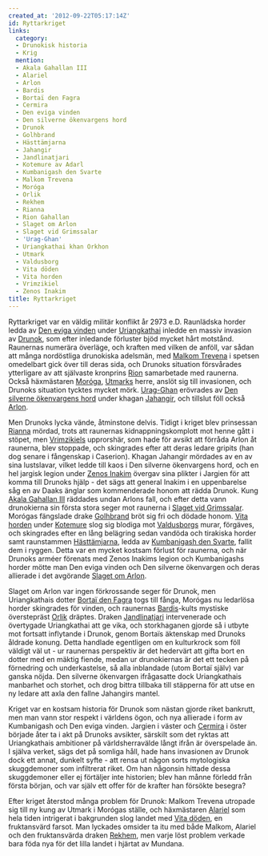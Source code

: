 ```yaml
---
created_at: '2012-09-22T05:17:14Z'
id: Ryttarkriget
links:
  category:
  - Drunokisk historia
  - Krig
  mention:
  - Akala Gahallan III
  - Alariel
  - Arlon
  - Bardis
  - Bortaï den Fagra
  - Cermira
  - Den eviga vinden
  - Den silverne ökenvargens hord
  - Drunok
  - Golhbrand
  - Hästtämjarna
  - Jahangir
  - Jandlinatjari
  - Kotemure av Adarl
  - Kumbanigash den Svarte
  - Malkom Trevena
  - Moróga
  - Orlik
  - Rekhem
  - Rianna
  - Rion Gahallan
  - Slaget om Arlon
  - Slaget vid Grimssalar
  - 'Urag-Ghan'
  - Uriangkathai khan Orkhon
  - Utmark
  - Valdusborg
  - Vita döden
  - Vita horden
  - Vrimzikiel
  - Zenos Inakim
title: Ryttarkriget
---
```


Ryttarkriget var en väldig militär konflikt år 2973 e.D. Raunlädska horder ledda av [Den eviga
vinden] under [Uriangkathai] inledde en massiv invasion av [Drunok], som efter inledande förluster
bjöd mycket hårt motstånd. Raunernas numerära överläge, och kraften med vilken de anföll, var sådan
att många nordöstliga drunokiska adelsmän, med [Malkom Trevena] i spetsen omedelbart gick över till
deras sida, och Drunoks situation försvårades ytterligare av att självaste kronprins [Rion]
samarbetade med raunerna. Också häxmästaren [Moróga], [Utmarks] herre, anslöt sig till invasionen,
och Drunoks situation tycktes mycket mörk. [Urag-Ghan] erövrades av [Den silverne ökenvargens hord]
under khagan [Jahangir], och tillslut föll också [Arlon].

Men Drunoks lycka vände, åtminstone delvis. Tidigt i kriget blev prinsessan [Rianna] mördad, trots
att raunernas kidnappningskomplott mot henne gått i stöpet, men [Vrimzikiels] upprorshär, som hade
för avsikt att förråda Arlon åt raunerna, blev stoppade, och skingrades efter att deras ledare
gripits (han dog senare i fångenskap i Caserion). Khagan Jahangir mördades av en av sina lustslavar,
vilket ledde till kaos i Den silverne ökenvargens hord, och en hel jargisk legion under [Zenos
Inakim] övergav sina plikter i Jargien för att komma till Drunoks hjälp - det sägs att general
Inakim i en uppenbarelse såg en av Daaks änglar som kommenderade honom att rädda Drunok. Kung [Akala
Gahallan III] räddades undan Arlons fall, och efter detta vann drunokierna sin första stora seger
mot raunerna i [Slaget vid Grimssalar]. Morógas fängslade drake [Golhbrand] bröt sig fri och dödade
honom. [Vita horden] under [Kotemure] slog sig blodiga mot [Valdusborgs] murar, förgäves, och
skingrades efter en lång belägring sedan vandöda och tirakiska horder samt raunstammen
[Hästtämjarna], ledda av [Kumbanigash den Svarte], fallit dem i ryggen. Detta var en mycket kostsam
förlust för raunerna, och när Drunoks arméer förenats med Zenos Inakims legion och Kumbanigashs
horder mötte man Den eviga vinden och Den silverne ökenvargen och deras allierade i det avgörande
[Slaget om Arlon].

Slaget om Arlon var ingen förkrossande seger för Drunok, men Uriangkathais dotter [Bortaï den Fagra]
togs till fånga, Morógas nu ledarlösa horder skingrades för vinden, och raunernas [Bardis]-kults
mystiske överstepräst [Orlik] dräptes. Draken [Jandlinatjari] intervenerade och övertygade
Uriangkathai att ge vika, och storkhaganen gjorde så i utbyte mot fortsatt inflytande i Drunok,
genom Bortaïs äktenskap med Drunoks åldrade konung. Detta handlade egentligen om en kulturkrock som
föll väldigt väl ut - ur raunernas perspektiv är det hedervärt att gifta bort en dotter med en
mäktig fiende, medan ur drunokiernas är det ett tecken på förnedring och underkastelse, så alla
inblandade (utom Bortaï själv) var ganska nöjda. Den silverne ökenvargen ifrågasatte dock
Uriangkathais manbarhet och storhet, och drog bittra tillbaka till stäpperna för att utse en ny
ledare att axla den fallne Jahangirs mantel.

Kriget var en kostsam historia för Drunok som nästan gjorde riket bankrutt, men man vann stor
respekt i världens ögon, och nya allierade i form av Kumbanigash och Den eviga vinden. Jargien i
väster och [Cermira] i öster började åter ta i akt på Drunoks avsikter, särskilt som det ryktas att
Uriangkathais ambitioner på världsherravälde långt ifrån är överspelade än. I själva verket, sägs
det på somliga håll, hade hans invasionen av Drunok dock ett annat, dunkelt syfte - att rensa ut
någon sorts mytologiska skuggdemoner som infiltrerat riket. Om han någonsin hittade dessa
skuggdemoner eller ej förtäljer inte historien; blev han månne förledd från första början, och var
själv ett offer för de krafter han försökte besegra?

Efter kriget återstod många problem för Drunok: Malkom Trevena utropade sig till ny kung av Utmark i
Morógas ställe, och häxmästaren [Alariel] som hela tiden intrigerat i bakgrunden slog landet med
[Vita döden], en fruktansvärd farsot. Man lyckades omsider ta itu med både Malkom, Alariel och den
fruktansvärda draken [Rekhem], men varje löst problem verkade bara föda nya för det lilla landet i
hjärtat av Mundana.

  [Den eviga vinden]: Den_eviga_vinden
  [Uriangkathai]: Uriangkathai_khan_Orkhon
  [Drunok]: Drunok
  [Malkom Trevena]: Malkom_Trevena
  [Rion]: Rion_Gahallan
  [Moróga]: Moróga
  [Utmarks]: Utmark
  [Urag-Ghan]: Urag-Ghan
  [Den silverne ökenvargens hord]: Den_silverne_ökenvargens_hord
  [Jahangir]: Jahangir
  [Arlon]: Arlon
  [Rianna]: Rianna
  [Vrimzikiels]: Vrimzikiel
  [Zenos Inakim]: Zenos_Inakim
  [Akala Gahallan III]: Akala_Gahallan_III
  [Slaget vid Grimssalar]: Slaget_vid_Grimssalar
  [Golhbrand]: Golhbrand
  [Vita horden]: Vita_horden
  [Kotemure]: Kotemure_av_Adarl
  [Valdusborgs]: Valdusborg
  [Hästtämjarna]: Hästtämjarna
  [Kumbanigash den Svarte]: Kumbanigash_den_Svarte
  [Slaget om Arlon]: Slaget_om_Arlon
  [Bortaï den Fagra]: Bortaï_den_Fagra
  [Bardis]: Bardis
  [Orlik]: Orlik
  [Jandlinatjari]: Jandlinatjari
  [Cermira]: Cermira
  [Alariel]: Alariel
  [Vita döden]: Vita_döden
  [Rekhem]: Rekhem